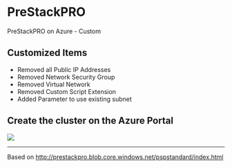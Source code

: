 # PreStackPRO
PreStackPRO on Azure - Custom

## Customized Items

* Removed all Public IP Addresses
* Removed Network Security Group
* Removed Virtual Network
* Removed Custom Script Extension
* Added Parameter to use existing subnet

## Create the cluster on the Azure Portal

<a href="https://portal.azure.com/#create/Microsoft.Template/uri/https%3A%2F%2Fraw.githubusercontent.com%2Fderdanu%2FPreStackPRO%2Fmaster%2FmainTemplate.json" target="_blank">
    <img src="http://azuredeploy.net/deploybutton.png"/>
</a>

------

Based on http://prestackpro.blob.core.windows.net/pspstandard/index.html
